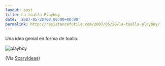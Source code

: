 ```yaml
---
layout: post
title: La toalla Playboy
date: '2007-05-20T00:00:00+00:00'
permalink: http://resistancefutile.com/2007/05/20/la-toalla-playboy/
---
```

Una idea genial en forma de toalla. 

<img class="centro_borde" src='/assets/imagen-1.png' alt='playboy' />

(Vía <a href="http://www.scaryideas.com/print/2491/">ScaryIdeas</a>)
